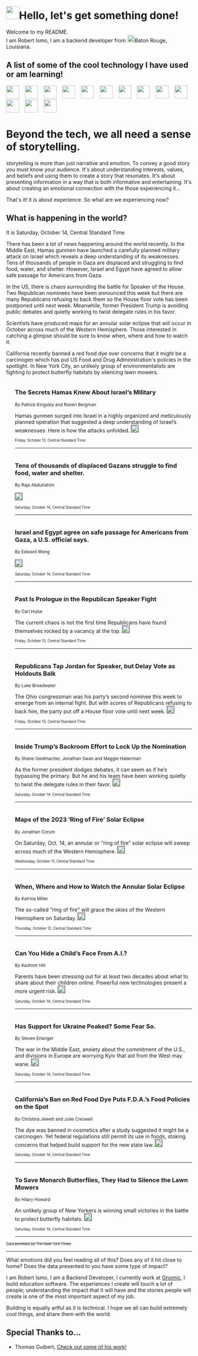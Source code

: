 <h1><img src="https://emojis.slackmojis.com/emojis/images/1643514375/3493/hot-coffee.gif?1643514375" width="35"/>Hello, let's get something done!</h1>

<p>Welcome to my README.<br/>
I am Robert Ismo, I am a backend developer from <img src="https://emojis.slackmojis.com/emojis/images/1638395689/50435/moulin_rouge.png?1638395689" width="20"/>Baton Rouge, Louisiana.</p>
<h2>A list of some of the cool technology I have used or am learning!</h2>
<p>
<img src="https://emojis.slackmojis.com/emojis/images/1643516091/21142/meow_bongotap.gif?1643516091" width="35" alt="">
<img src="https://img.shields.io/badge/Favorite%20Frontend%20Framework-SvelteKit-f83903" alt="">
<img src="https://img.shields.io/badge/Second%20Favorite-Vue-40b581" alt="">
<img src="https://img.shields.io/badge/Most%20Used%20Runtime-Nodejs-78b061" alt="">
<img src="https://emojis.slackmojis.com/emojis/images/1643517416/34482/fire.gif?1643517416" width="35" alt="">
<img src="https://img.shields.io/badge/Javascript%20But%20Better-Typescript-0078ca" alt="">
<img src="https://img.shields.io/badge/Favorite%20Language-Elixir-3e244d" alt="">
<img src="https://img.shields.io/badge/Containerize%20Everything-Docker-6ac9ef" alt="">
<img src="https://emojis.slackmojis.com/emojis/images/1643514596/5999/meow_party.gif?1643514596" width="35" alt="">
<img src="https://img.shields.io/badge/API%20Love%20Language-Graphql-de32a5" alt="">
<img src="https://img.shields.io/badge/Our%20Favorite%20Version%20Controller-Git-e94f33" alt="">
<img src="https://img.shields.io/badge/Favorite%20Database-Redis-d42d1d" alt="">
<img src="https://emojis.slackmojis.com/emojis/images/1643514559/5584/deployparrot.gif?1643514559" width="35" alt="">
<img src="https://img.shields.io/badge/Container%20Interstate-RabbitMQ-f66200" alt="">
<img src="https://img.shields.io/badge/Gotta%20Learn-Kubernetes-316adf" alt="">
<img src="https://img.shields.io/badge/Really%20Mature%20Now-WASM-654fef" alt="">
<img src="https://emojis.slackmojis.com/emojis/images/1666642497/61942/dance_vibe.gif?1666642497" width="35" alt="">
<img src="https://img.shields.io/badge/For%20My%20M1-ARM64-657d96" alt="">
<img src="https://img.shields.io/badge/Loving%20This%20So%20Much-TailwindCSS-17bcb5" alt="">
<img src="https://img.shields.io/badge/Cool%20Build%20Tool-Vite-f9cb24" alt="">
<img src="https://emojis.slackmojis.com/emojis/images/1669231376/62819/working-on-it.gif?1669231376" width="35" alt="">
<img src="https://img.shields.io/badge/Fun%20and%20Easy%20Database-MongoDB-5f8c49" alt="">
<img src="https://img.shields.io/badge/JS%20Life%20Support-NPM-c73737" alt="">
<img src="https://img.shields.io/badge/I%20Liked%20It-DynamoDB-0073b9" alt="">
<img src="https://emojis.slackmojis.com/emojis/images/1643514045/46/question.gif?1643514045" width="35" alt="">
<img src="https://img.shields.io/badge/cool-React-60d6f9" alt="">
<img src="https://img.shields.io/badge/Future%20Big%20Project-Lambda-f37e00" alt="">
<img src="https://img.shields.io/badge/NPM%20But%20Better-PNPM-f1aa07" alt="">
<img src="https://emojis.slackmojis.com/emojis/images/1643514943/9662/fbwow.gif?1643514943" width="35" alt="">
<img src="https://img.shields.io/badge/First%20Language-C-662079" alt="">
<img src="https://img.shields.io/badge/Where%20I%20Deploy%20Frontend-Vercel-000000" alt="">
<img src="https://img.shields.io/badge/Who%20Does%20not%20Want%20an%20App-Swift-f9492a" alt="">
<img src="https://emojis.slackmojis.com/emojis/images/1643514058/151/javascript.png?1643514058" width="35" alt="">
<img src="https://img.shields.io/badge/cool-Python-fbd542" alt="">
<img src="https://img.shields.io/badge/Favorite%20Something-Stripe-656cdc" alt="">
<img src="https://img.shields.io/badge/Of%20Course-HTML5-ed6327" alt="">
<img src="https://emojis.slackmojis.com/emojis/images/1660415405/60731/bomb.gif?1660415405" width="35" alt="">
<img src="https://img.shields.io/badge/hate-CSS-2964ec" alt="">
<img src="https://img.shields.io/badge/Learning-CircleCI-141215" alt="">
<img src="https://img.shields.io/badge/Learning-Rust-fbbb3b" alt="">
<img src="https://emojis.slackmojis.com/emojis/images/1660415397/60712/writing-hand.gif?1660415397" width="35" alt="">
<img src="https://img.shields.io/badge/Dev%20Browser%20of%20Choice-Firefox-cc4e26" alt="">
<img src="https://img.shields.io/badge/Recoverying%20From%20Windows-UNIX-1781e3" alt="">
<img src="https://img.shields.io/badge/LOVE-LogSeq-90c1c2" alt="">
<img src="https://emojis.slackmojis.com/emojis/images/1643514066/223/kirby.gif?1643514066" width="35" alt="">
<img src="https://img.shields.io/badge/Daily%20Driver-MacOS-e6e6e8" alt="">
<img src="https://img.shields.io/badge/Git%20Server-Github-000000" alt="">
<img src="https://img.shields.io/badge/enjoyable-EC2-f17428" alt="">
<img src="https://emojis.slackmojis.com/emojis/images/1643514239/2069/excited.gif?1643514239" width="35" alt="">
</p>
<h1>Beyond the tech, we all need a sense of storytelling.</h1>
<p>storytelling is more than just narrative and emotion. To convey a good story you must know your audience. It's about understanding interests, values, and beliefs and using them to create a story that resonates. It's about presenting information in a way that is both informative and entertaining. It's about creating an emotional connection with the those experiencing it...</p>
<p>That's it! it is about experience. So what are we experiencing now?</p>
<h2>What is happening in the world?</h2>
<p>It is Saturday, October 14, Central Standard Time</p>
<p>
There has been a lot of news happening around the world recently. In the Middle East, Hamas gunmen have launched a carefully planned military attack on Israel which reveals a deep understanding of its weaknesses. Tens of thousands of people in Gaza are displaced and struggling to find food, water, and shelter. However, Israel and Egypt have agreed to allow safe passage for Americans from Gaza. 

In the US, there is chaos surrounding the battle for Speaker of the House. Two Republican nominees have been announced this week but there are many Republicans refusing to back them so the House floor vote has been postponed until next week. Meanwhile, former President Trump is avoiding public debates and quietly working to twist delegate rules in his favor. 

Scientists have produced maps for an annular solar eclipse that will occur in October across much of the Western Hemisphere. Those interested in catching a glimpse should be sure to know when, where and how to watch it. 

California recently banned a red food dye over concerns that it might be a carcinogen which has put US Food and Drug Administration&#39;s policies in the spotlight. In New York City, an unlikely group of environmentalists are fighting to protect butterfly habitats by silencing lawn mowers.</p>
<ol>
<img src="https://img.shields.io/badge/-world-blue" alt="">
<h3>The Secrets Hamas Knew About Israel’s Military</h3>
<sub>By Patrick Kingsley and Ronen Bergman</sub>
<p>Hamas gunmen surged into Israel in a highly organized and meticulously planned operation that suggested a deep understanding of Israel’s weaknesses. Here is how the attacks unfolded.  <a href=""><img src="https://developer.nytimes.com/files/poweredby_nytimes_30b.png?v=1583354208352" height="20"></a></p>
<sub><sub>Friday, October 13, Central Standard Time</sub></sub>
<hr/>
<img src="https://img.shields.io/badge/-world-blue" alt="">
<h3>Tens of thousands of displaced Gazans struggle to find food, water and shelter.</h3>
<sub>By Raja Abdulrahim</sub>
<p>  <a href=""><img src="https://developer.nytimes.com/files/poweredby_nytimes_30b.png?v=1583354208352" height="20"></a></p>
<sub><sub>Saturday, October 14, Central Standard Time</sub></sub>
<hr/>
<img src="https://img.shields.io/badge/-world-blue" alt="">
<h3>Israel and Egypt agree on safe passage for Americans from Gaza, a U.S. official says.</h3>
<sub>By Edward Wong</sub>
<p>  <a href=""><img src="https://developer.nytimes.com/files/poweredby_nytimes_30b.png?v=1583354208352" height="20"></a></p>
<sub><sub>Saturday, October 14, Central Standard Time</sub></sub>
<hr/>
<img src="https://img.shields.io/badge/-us-blue" alt="">
<h3>Past Is Prologue in the Republican Speaker Fight</h3>
<sub>By Carl Hulse</sub>
<p>The current chaos is not the first time Republicans have found themselves rocked by a vacancy at the top.  <a href=""><img src="https://developer.nytimes.com/files/poweredby_nytimes_30b.png?v=1583354208352" height="20"></a></p>
<sub><sub>Friday, October 13, Central Standard Time</sub></sub>
<hr/>
<img src="https://img.shields.io/badge/-us-blue" alt="">
<h3>Republicans Tap Jordan for Speaker, but Delay Vote as Holdouts Balk</h3>
<sub>By Luke Broadwater</sub>
<p>The Ohio congressman was his party’s second nominee this week to emerge from an internal fight. But with scores of Republicans refusing to back him, the party put off a House floor vote until next week.  <a href=""><img src="https://developer.nytimes.com/files/poweredby_nytimes_30b.png?v=1583354208352" height="20"></a></p>
<sub><sub>Friday, October 13, Central Standard Time</sub></sub>
<hr/>
<img src="https://img.shields.io/badge/-us-blue" alt="">
<h3>Inside Trump’s Backroom Effort to Lock Up the Nomination</h3>
<sub>By Shane Goldmacher, Jonathan Swan and Maggie Haberman</sub>
<p>As the former president dodges debates, it can seem as if he’s bypassing the primary. But he and his team have been working quietly to twist the delegate rules in their favor.  <a href=""><img src="https://developer.nytimes.com/files/poweredby_nytimes_30b.png?v=1583354208352" height="20"></a></p>
<sub><sub>Saturday, October 14, Central Standard Time</sub></sub>
<hr/>
<img src="https://img.shields.io/badge/-science-blue" alt="">
<h3>Maps of the 2023 ‘Ring of Fire’ Solar Eclipse</h3>
<sub>By Jonathan Corum</sub>
<p>On Saturday, Oct. 14, an annular or “ring of fire” solar eclipse will sweep across much of the Western Hemisphere.  <a href=""><img src="https://developer.nytimes.com/files/poweredby_nytimes_30b.png?v=1583354208352" height="20"></a></p>
<sub><sub>Wednesday, October 11, Central Standard Time</sub></sub>
<hr/>
<img src="https://img.shields.io/badge/-science-blue" alt="">
<h3>When, Where and How to Watch the Annular Solar Eclipse</h3>
<sub>By Katrina Miller</sub>
<p>The so-called “ring of fire” will grace the skies of the Western Hemisphere on Saturday.  <a href=""><img src="https://developer.nytimes.com/files/poweredby_nytimes_30b.png?v=1583354208352" height="20"></a></p>
<sub><sub>Thursday, October 12, Central Standard Time</sub></sub>
<hr/>
<img src="https://img.shields.io/badge/-technology-blue" alt="">
<h3>Can You Hide a Child’s Face From A.I.?</h3>
<sub>By Kashmir Hill</sub>
<p>Parents have been stressing out for at least two decades about what to share about their children online. Powerful new technologies present a more urgent risk.  <a href=""><img src="https://developer.nytimes.com/files/poweredby_nytimes_30b.png?v=1583354208352" height="20"></a></p>
<sub><sub>Saturday, October 14, Central Standard Time</sub></sub>
<hr/>
<img src="https://img.shields.io/badge/-world-blue" alt="">
<h3>Has Support for Ukraine Peaked? Some Fear So.</h3>
<sub>By Steven Erlanger</sub>
<p>The war in the Middle East, anxiety about the commitment of the U.S., and divisions in Europe are worrying Kyiv that aid from the West may wane.  <a href=""><img src="https://developer.nytimes.com/files/poweredby_nytimes_30b.png?v=1583354208352" height="20"></a></p>
<sub><sub>Saturday, October 14, Central Standard Time</sub></sub>
<hr/>
<img src="https://img.shields.io/badge/-health-blue" alt="">
<h3>California’s Ban on Red Food Dye Puts F.D.A.’s Food Policies on the Spot</h3>
<sub>By Christina Jewett and Julie Creswell</sub>
<p>The dye was banned in cosmetics after a study suggested it might be a carcinogen. Yet federal regulations still permit its use in foods, stoking concerns that helped build support for the new state law.  <a href=""><img src="https://developer.nytimes.com/files/poweredby_nytimes_30b.png?v=1583354208352" height="20"></a></p>
<sub><sub>Saturday, October 14, Central Standard Time</sub></sub>
<hr/>
<img src="https://img.shields.io/badge/-nyregion-blue" alt="">
<h3>To Save Monarch Butterflies, They Had to Silence the Lawn Mowers</h3>
<sub>By Hilary Howard</sub>
<p>An unlikely group of New Yorkers is winning small victories in the battle to protect butterfly habitats.  <a href=""><img src="https://developer.nytimes.com/files/poweredby_nytimes_30b.png?v=1583354208352" height="20"></a></p>
<sub><sub>Saturday, October 14, Central Standard Time</sub></sub>
<hr/>
</ol>
<a href="https://developer.nytimes.com"><sub><sub>Data provided by The New York Times</sub></sub></a>
<hr/>
<p>What emotions did you feel reading all of this? Does any of it hit close to home? Does the data presented to you have some type of impact?</p>
<p>I am Robert Ismo, I am a Backend Developer, I currently work at <a href="https://gnomic.education/">Gnomic</a>, I build education software. The experiences I create will touch a lot of people; understanding the impact that it will have and the stories people will create is one of the most important aspect of my job.</p>
<p>Building is equally artful as it is technical. I hope we all can build extremely cool things, and share them with the world.</p>
<h2>Special Thanks to...</h2>
<ul>
<li>Thomas Guibert, <a href="https://github.com/thmsgbrt/thmsgbrt">Check out some of his work!</a></li>
</ul>